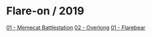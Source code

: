 # Flare-on / 2019

[01 - Memecat Battlestation](01%20-%20Memecat%20Battlestation/Solution%20-%201%20-%20Memecat%20Battlestation.md)
[02 - Overlong](02%20-%20Overlong/Solution%20-%202%20-%20Overlong.md)
[01 - Flarebear](03%20-%20Flarebear/Solution%20-%203%20-%20Flarebear.md)
